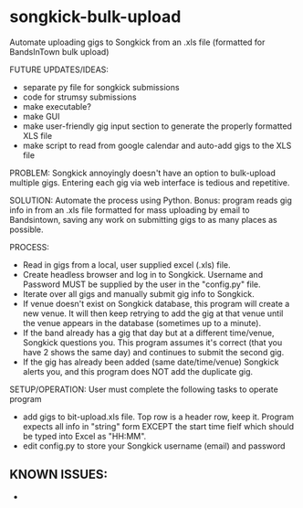 # songkick-bulk-upload
Automate uploading gigs to Songkick from an .xls file (formatted for BandsInTown bulk upload)



FUTURE UPDATES/IDEAS:
- separate py file for songkick submissions
- code for strumsy submissions
- make executable?
- make GUI
- make user-friendly gig input section to generate the properly formatted XLS file
- make script to read from google calendar and auto-add gigs to the XLS file






PROBLEM: Songkick annoyingly doesn't have an option to bulk-upload multiple gigs. Entering each gig via web interface is tedious and repetitive.

SOLUTION: Automate the process using Python. Bonus: program reads gig info in from an .xls file formatted for mass uploading by email to Bandsintown, saving any work on submitting gigs to as many places as possible.

PROCESS:
- Read in gigs from a local, user supplied excel (.xls) file.
- Create headless browser and log in to Songkick. Username and Password MUST be supplied by the user in the "config.py" file.
- Iterate over all gigs and manually submit gig info to Songkick.
- If venue doesn't exist on Songkick database, this program will create a new venue. It will then keep retrying to add the gig at that venue until the venue appears in the database (sometimes up to a minute).
- If the band already has a gig that day but at a different time/venue, Songkick questions you. This program assumes it's correct (that you have 2 shows the same day) and continues to submit the second gig.
- If the gig has already been added (same date/time/venue) Songkick alerts you, and this program does NOT add the duplicate gig.

SETUP/OPERATION: User must complete the following tasks to operate program
- add gigs to bit-upload.xls file. Top row is a header row, keep it. Program expects all info in "string" form EXCEPT the start time fielf which should be typed into Excel as "HH:MM".
- edit config.py to store your Songkick username (email) and password

KNOWN ISSUES:
-
-
